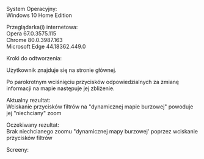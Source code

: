 System Operacyjny:   
Windows 10 Home Edition  

Przeglądarka(i) internetowa:   
Opera 67.0.3575.115  
Chrome 80.0.3987.163  
Microsoft Edge 44.18362.449.0  

Kroki do odtworzenia:  

Użytkownik znajduje się na stronie głównej.

Po parokrotnym wciśnięciu przycisków odpowiedzialnych za zmianę informacji na mapie następuje jej zbliżenie.  

Aktualny rezultat:  
Wciskanie przycisków filtrów na "dynamicznej mapie burzowej" powoduje jej "niechciany" zoom  

Oczekiwany rezultat:  
Brak niechcianego zoomu "dynamicznej mapy burzowej' poprzez wciskanie przycisków filtrów  

Screeny:  


